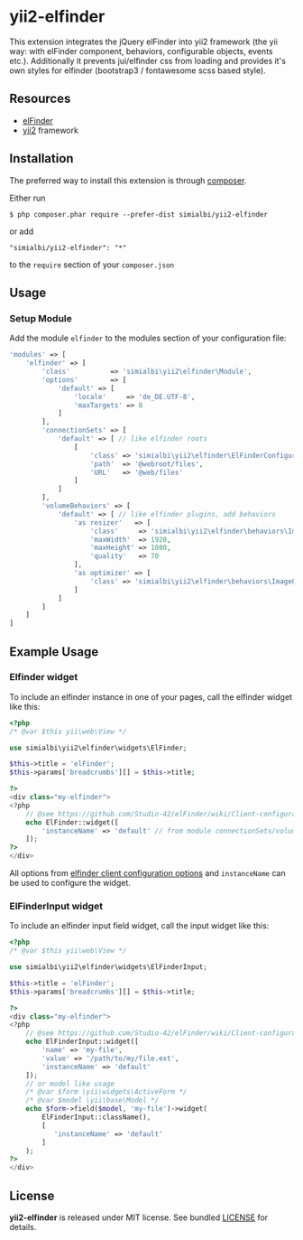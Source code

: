 # yii2-elfinder
This extension integrates the jQuery elFinder into yii2 framework (the yii way: with elFinder component, behaviors, 
configurable objects, events etc.). Additionally it prevents jui/elfinder css from loading and provides it's own styles
for elfinder (bootstrap3 / fontawesome scss based style).

## Resources
 * [elFinder](https://github.com/Studio-42/elFinder)
 * [yii2](https://github.com/yiisoft/yii2) framework
 
## Installation

The preferred way to install this extension is through [composer](http://getcomposer.org/download/).

Either run

```
$ php composer.phar require --prefer-dist simialbi/yii2-elfinder
```

or add 

```
"simialbi/yii2-elfinder": "*"
```

to the ```require``` section of your `composer.json`

## Usage

### Setup Module

Add the module `elfinder` to the modules section of your configuration file:
```php
'modules' => [
	'elfinder' => [
		'class'          => 'simialbi\yii2\elfinder\Module',
		'options'        => [
			'default' => [
				'locale'     => 'de_DE.UTF-8',
				'maxTargets' => 0
			]
		],
		'connectionSets' => [
			'default' => [ // like elfinder roots
				[
					'class' => 'simialbi\yii2\elfinder\ElFinderConfigurationLocalFileSystem',
					'path'  => '@webroot/files',
					'URL'   => '@web/files'
				]
			]
		],
		'volumeBehaviors' => [
			'default' => [ // like elfinder plugins, add behaviors
				'as resizer'   => [
					'class'	    => 'simialbi\yii2\elfinder\behaviors\ImageResizeBehavior',
					'maxWidth'  => 1920,
					'maxHeight' => 1080,
					'quality'   => 70
				],
				'as optimizer' => [
					'class' => 'simialbi\yii2\elfinder\behaviors\ImageOptimizeBehavior'
				]
			]
		]
	]
]
```

## Example Usage

### Elfinder widget

To include an elfinder instance in one of your pages, call the elfinder widget like this:
```php
<?php
/* @var $this yii\web\View */

use simialbi\yii2\elfinder\widgets\ElFinder;

$this->title = 'elFinder';
$this->params['breadcrumbs'][] = $this->title;

?>
<div class="my-elfinder">
<?php
	// @see https://github.com/Studio-42/elFinder/wiki/Client-configuration-options-2.1
	echo ElFinder::widget([
		'instanceName' => 'default' // from module connectionSets/volumeBehaviors configuration (array key)
	]);
?>
</div>
```

All options from [elfinder client configuration options](https://github.com/Studio-42/elFinder/wiki/Client-configuration-options-2.1)
and `instanceName` can be used to configure the widget.

### ElFinderInput widget

To include an elfinder input field widget, call the input widget like this:
```php
<?php
/* @var $this yii\web\View */

use simialbi\yii2\elfinder\widgets\ElFinderInput;

$this->title = 'elFinder';
$this->params['breadcrumbs'][] = $this->title;

?>
<div class="my-elfinder">
<?php
	// @see https://github.com/Studio-42/elFinder/wiki/Client-configuration-options-2.1
	echo ElFinderInput::widget([
		'name' => 'my-file',
		'value' => '/path/to/my/file.ext',
		'instanceName' => 'default'
	]);
	// or model like usage
	/* @var $form \yii\widgets\ActiveForm */
	/* @var $model \yii\base\Model */
	echo $form->field($model, 'my-file')->widget(
		ElFinderInput::className(),
		[
		   'instanceName' => 'default'
		]
	);
?>
</div>
```

## License

**yii2-elfinder** is released under MIT license. See bundled [LICENSE](LICENSE) for details.